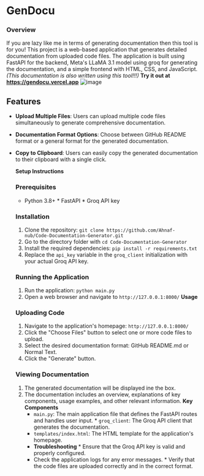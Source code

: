 # GenDocu
### Overview
If you are lazy like me in terms of generating documentation then this tool is for you! This project is a web-based application that generates detailed documentation from uploaded code files. The application is built using FastAPI for the backend, Meta's LLaMA 3.1 model using groq for generating the documentation, and a simple frontend with HTML, CSS, and JavaScript. 
*(This documentation is also written using this tool!!!)*
**Try it out at https://gendocu.vercel.app**
![image](https://github.com/user-attachments/assets/b9441790-2ef3-46a3-bf5f-6637e3b293b3)
## Features

- **Upload Multiple Files**: Users can upload multiple code files simultaneously to generate comprehensive documentation.
- **Documentation Format Options**: Choose between GitHub README format or a general format for the generated documentation.
- **Copy to Clipboard**: Users can easily copy the generated documentation to their clipboard with a single click.

  **Setup Instructions**
   ### Prerequisites
    * Python 3.8+ * FastAPI * Groq API key
     ### Installation 
     1. Clone the repository: `git clone https://github.com/Ahnaf-nub/Code-Documentation-Generator.git`
     2. Go to the directory folder with `cd Code-Documentation-Generator`
     3. Install the required dependencies: `pip install -r requirements.txt` 
     4. Replace the `api_key` variable in the `groq_client` initialization with your actual Groq API key. 
     ### Running the Application 
     1. Run the application: `python main.py`
     2. Open a web browser and navigate to `http://127.0.0.1:8000/`
    **Usage**
    ### Uploading Code
    1. Navigate to the application's homepage: `http://127.0.0.1:8000/`
    2. Click the "Choose Files" button to select one or more code files to upload.
    3. Select the desired documentation format: GitHub README.md or Normal Text.
    4. Click the "Generate" button.
    ### Viewing Documentation 
    1. The generated documentation will be displayed ine the box.
    2. The documentation includes an overview, explanations of key components, usage examples, and other relevant information.
    **Key Components**
       * `main.py`: The main application file that defines the FastAPI routes and handles user input. *
      `groq_client`: The Groq API client that generates the documentation.
       * `templates/index.html`: The HTML template for the application's homepage.
       *  **Troubleshooting** * 
       Ensure that the Groq API key is valid and properly configured.
       * Check the application logs for any error messages. * Verify that the code files are uploaded correctly and in the correct format.
